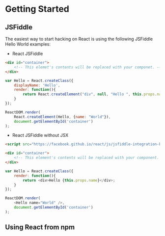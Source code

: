 # Getting Started

## JSFiddle

The easiest way to start hacking on React is using the following JSFiddle Hello World examples:

* React JSFiddle

```html
<div id="container">
	<!-- This elemet's contents will be replaced with your componet. -->
</div>
```

```javascript
var Hello = React.createClass({
	displayName: 'Hello',
	render: function(){
		return React.createElement("div", null, "Hello ", this.props.name);
	}
});

ReactDOM.render(
	React.createElement(Hello, {name: "World"}),
	document.getElementById('container')
);
```

* React JSFiddle without JSX

```html
<script src="https://facebook.github.io/react/js/jsfiddle-integration-babel.js"></script>

<div id="container">
    <!-- This element's contents will be replaced with your component. -->
</div>
```

```javascript
var Hello = React.createClass({
	render: function(){
		return <div>Hello {this.props.name}</div>;
	}
});

ReactDOM.render(
	<Hello name="World" />,
	document.getElementById('container')
);
```
## Using React from npm


